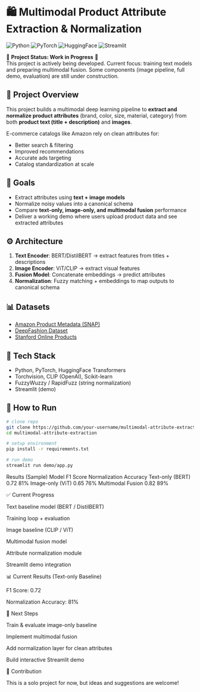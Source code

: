 # 🛍️ Multimodal Product Attribute Extraction & Normalization

![Python](https://img.shields.io/badge/Python-3.9%2B-blue)
![PyTorch](https://img.shields.io/badge/PyTorch-red)
![HuggingFace](https://img.shields.io/badge/Transformers-yellow)
![Streamlit](https://img.shields.io/badge/Streamlit-green)


🚧 **Project Status: Work in Progress** 🚧  
This project is actively being developed. Current focus: training text models and preparing multimodal fusion. Some components (image pipeline, full demo, evaluation) are still under construction.  

## 📌 Project Overview
This project builds a multimodal deep learning pipeline to **extract and normalize product attributes** (brand, color, size, material, category) from both **product text (title + description)** and **images**.

E-commerce catalogs like Amazon rely on clean attributes for:
- Better search & filtering
- Improved recommendations
- Accurate ads targeting
- Catalog standardization at scale

## 🎯 Goals
- Extract attributes using **text + image models**
- Normalize noisy values into a canonical schema
- Compare **text-only, image-only, and multimodal fusion** performance
- Deliver a working demo where users upload product data and see extracted attributes

## ⚙️ Architecture
1. **Text Encoder**: BERT/DistilBERT → extract features from titles + descriptions
2. **Image Encoder**: ViT/CLIP → extract visual features
3. **Fusion Model**: Concatenate embeddings → predict attributes
4. **Normalization**: Fuzzy matching + embeddings to map outputs to canonical schema

## 📊 Datasets
- [Amazon Product Metadata (SNAP)](https://snap.stanford.edu/data/)
- [DeepFashion Dataset](http://mmlab.ie.cuhk.edu.hk/projects/DeepFashion.html)
- [Stanford Online Products](http://cvgl.stanford.edu/projects/lifted_struct/)

## 🔧 Tech Stack
- Python, PyTorch, HuggingFace Transformers
- Torchvision, CLIP (OpenAI), Scikit-learn
- FuzzyWuzzy / RapidFuzz (string normalization)
- Streamlit (demo)

## 🚀 How to Run
```bash
# clone repo
git clone https://github.com/your-username/multimodal-attribute-extraction.git
cd multimodal-attribute-extraction

# setup environment
pip install -r requirements.txt

# run demo
streamlit run demo/app.py

```

Results (Sample)
Model	F1 Score	Normalization Accuracy
Text-only (BERT)	0.72	81%
Image-only (ViT)	0.65	76%
Multimodal Fusion	0.82	89%



✅ Current Progress

 Text baseline model (BERT / DistilBERT)

 Training loop + evaluation

 Image baseline (CLIP / ViT)

 Multimodal fusion model

 Attribute normalization module

 Streamlit demo integration

📊 Current Results (Text-only Baseline)

F1 Score: 0.72

Normalization Accuracy: 81%

🔮 Next Steps

Train & evaluate image-only baseline

Implement multimodal fusion

Add normalization layer for clean attributes

Build interactive Streamlit demo



🤝 Contribution

This is a solo project for now, but ideas and suggestions are welcome!
